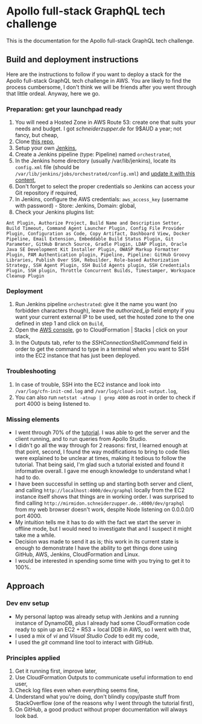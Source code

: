 # Apollo full-stack GraphQL tech challenge

This is the documentation for the Apollo full-stack GraphQL tech challenge.

## Build and deployment instructions

Here are the instructions to follow if you want to deploy a stack for the Apollo full-stack GraphQL tech challenge in AWS.
You are likely to find the process cumbersome, I don't think we will be friends after you went through that little ordeal.
Anyway, here we go.

### Preparation: get your launchpad ready

1. You will need a Hosted Zone in AWS Route 53: create one that suits your needs and budget. I got *schneiderzupper.de* for 9$AUD a year; not fancy, but cheap,
2. Clone [this repo](https://github.com/TME520/fullstack-tutorial.git),
3. Setup your own [Jenkins](https://www.jenkins.io/),
4. Create a Jenkins pipeline (type: Pipeline) named `orchestrated`,
5. In the Jenkins home directory (usually /var/lib/jenkins), locate its `config.xml` file (should be `/var/lib/jenkins/jobs/orchestrated/config.xml`) and [update it with this content](https://github.com/TME520/fullstack-tutorial/blob/master/jenkins/config.xml),
6. Don't forget to select the proper credentials so Jenkins can access your Git repository if required,
7. In Jenkins, configure the AWS credentials: `aws_access_key` (username with password) - Store: Jenkins, Domain: global,
8. Check your Jenkins plugins list:

```
Ant Plugin, Authorize Project, Build Name and Description Setter, Build Timeout, Command Agent Launcher Plugin, Config File Provider Plugin, Configuration as Code, Copy Artifact, Dashboard View, Docker Pipeline, Email Extension, Embeddable Build Status Plugin, Git Parameter, GitHub Branch Source, Gradle Plugin, LDAP Plugin, Oracle Java SE Development Kit Installer Plugin, OWASP Markup Formatter Plugin, PAM Authentication plugin, Pipeline, Pipeline: GitHub Groovy Libraries, Publish Over SSH, Rebuilder, Role-based Authorization Strategy, SSH Agent Plugin, SSH Build Agents plugin, SSH Credentials Plugin, SSH plugin, Throttle Concurrent Builds, Timestamper, Workspace Cleanup Plugin
```

### Deployment

1. Run Jenkins pipeline `orchestrated`: give it the name you want (no forbidden characters though), leave the *authorized_ip* field empty if you want your current external IP to be used, set the hosted zone to the one defined in step 1 and click on `Build`,
2. Open the [AWS console](https://console.aws.amazon.com), go to CloudFormation | Stacks | click on your stack,
3. In the Outputs tab, refer to the *SSHConnectionShellCommand* field in order to get the command to type in a terminal when you want to SSH into the EC2 instance that has just been deployed.

### Troubleshooting

1. In case of trouble, SSH into the EC2 instance and look into `/var/log/cfn-init-cmd.log` and `/var/log/cloud-init-output.log`,
2. You can also run `netstat -atnup | grep 4000` as root in order to check if port 4000 is being listened to.

### Missing elements

- I went through 70% of the [tutorial](https://www.apollographql.com/docs/tutorial/introduction/). I was able to get the server and the client running, and to run queries from Apollo Studio.
- I didn't go all the way through for 2 reasons: first, I learned enough at that point, second, I found the way modifications to bring to code files were explained to be unclear at times, making it tedious to follow the tutorial. That being said, I'm glad such a tutorial existed and found it informative overall. I gave me enough knowledge to understand what I had to do.
- I have been successful in setting up and starting both server and client, and calling `http://localhost:4000/dev/graphql` locally from the EC2 instance itself shows that things are in working order. I was surprised to find calling `http://mirmidon.schneiderzupper.de.:4000/dev/graphql` from my web browser doesn't work, despite Node listening on 0.0.0.0/0 port 4000.
- My intuition tells me it has to do with the fact we start the server in offline mode, but I would need to investigate that and I suspect it might take me a while.
- Decision was made to send it as is; this work in its current state is enough to demonstrate I have the ability to get things done using GitHub, AWS, Jenkins, CloudFormation and Linux.
- I would be interested in spending some time with you trying to get it to 100%.

## Approach

### Dev env setup

- My personal laptop was already setup with Jenkins and a running instance of DynamoDB, plus I already had some CloudFormation code ready to spin up an EC2 + R53 + local DDB in AWS, so I went with that,
- I used a mix of *vi* and *Visual Studio Code* to edit my code,
- I used the *git* command line tool to interact with GitHub.

### Principles applied

1. Get it running first, improve later,
2. Use CloudFormation Outputs to communicate useful information to end user,
3. Check log files even when everything seems fine,
4. Understand what you're doing, don't blindly copy/paste stuff from StackOverflow (one of the reasons why I went through the tutorial first),
5. On GitHub, a good product without proper documentation will always look bad.
